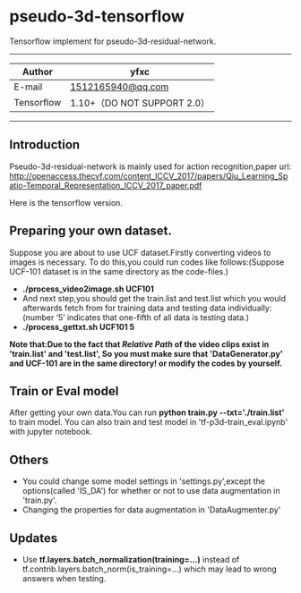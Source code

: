 pseudo-3d-tensorflow
=========================
Tensorflow implement for pseudo-3d-residual-network.
****

|Author|yfxc|
|---|---
|E-mail|1512165940@qq.com
|Tensorflow|1.10+（DO NOT SUPPORT 2.0）

****
## Introduction
Pseudo-3d-residual-network is mainly used for action recognition,paper url:
http://openaccess.thecvf.com/content_ICCV_2017/papers/Qiu_Learning_Spatio-Temporal_Representation_ICCV_2017_paper.pdf

Here is the tensorflow version.
## Preparing your own dataset.
Suppose you are about to use UCF dataset.Firstly converting videos to images is necessary.
To do this,you could run codes like follows:(Suppose UCF-101 dataset is in the same directory as the code-files.)
- **./process_video2image.sh UCF101** 
- And next step,you should get the train.list and test.list which you would afterwards fetch from for training data and testing
data individually:(number ‘5’ indicates that one-fifth of all data is testing data.)
- **./process_gettxt.sh UCF101 5**

**Note that:Due to the fact that *Relative Path* of the video clips exist in 'train.list' and 'test.list',
So you must make sure that 'DataGenerator.py' and UCF-101 are in the same directory! or modify the codes by yourself.**
## Train or Eval model     
After getting your own data.You can run **python train.py --txt='./train.list'** to train model.
You can also train and test model in 'tf-p3d-train_eval.ipynb' with jupyter notebook.
## Others
- You could change some model settings in 'settings.py',except the options(called 'IS_DA') for whether or not to use data augmentation in 'train.py'.
- Changing the properties for data augmentation in 'DataAugmenter.py'
## Updates
- Use **tf.layers.batch_normalization(training=...)** instead of tf.contrib.layers.batch_norm(is_training=...) which may lead to wrong answers when testing.
